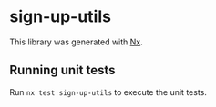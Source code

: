 # sign-up-utils

This library was generated with [Nx](https://nx.dev).

## Running unit tests

Run `nx test sign-up-utils` to execute the unit tests.
